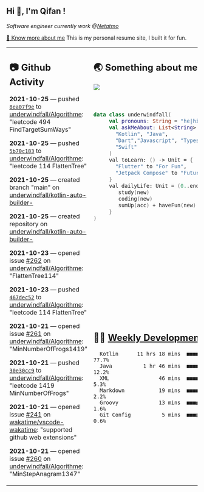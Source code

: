 <h2> Hi 👋, I'm Qifan ! </h2>
<p><em>Software engineer currently work @<a href="https://www.netatmo.com">Netatmo</a>
</em></p><p><a href="https://qifanyang.com/resume" target="_blank"> 🔭 Know more about me</a> This is my personal resume site, I built it for fun.</p>
<table><tr><td valign="top" rowspan="2">

 ## 📷 Github Activity
 <!-- githubActivity starts -->
  **2021-10-25** — pushed [`8ea07f9e`](https://github.com/underwindfall/Algorithme/commit/8ea07f9e2a9e8e6e7ac54f41b8c3bceaac083f1c) to [underwindfall/Algorithme](https://api.github.com/repos/underwindfall/Algorithme): "leetcode 494 FindTargetSumWays"

  **2021-10-25** — pushed [`5b70c183`](https://github.com/underwindfall/Algorithme/commit/5b70c18399cbc499167d6bab72160a77ea005b76) to [underwindfall/Algorithme](https://api.github.com/repos/underwindfall/Algorithme): "leetcode 114 FlattenTree"

  **2021-10-25** — created branch "main" on [underwindfall/kotlin-auto-builder-](https://api.github.com/repos/underwindfall/kotlin-auto-builder-)

  **2021-10-25** — created repository on [underwindfall/kotlin-auto-builder-](https://api.github.com/repos/underwindfall/kotlin-auto-builder-)

  **2021-10-23** — opened issue [#262](https://api.github.com/repos/underwindfall/Algorithme/issues/262) on [underwindfall/Algorithme](https://api.github.com/repos/underwindfall/Algorithme): "FlattenTree114"

  **2021-10-23** — pushed [`467dec52`](https://github.com/underwindfall/Algorithme/commit/467dec52c92e3978b7b4bab47340ea891895577e) to [underwindfall/Algorithme](https://api.github.com/repos/underwindfall/Algorithme): "leetcode 114 FlattenTree"

  **2021-10-21** — opened issue [#261](https://api.github.com/repos/underwindfall/Algorithme/issues/261) on [underwindfall/Algorithme](https://api.github.com/repos/underwindfall/Algorithme): "MinNumberOfFrogs1419"

  **2021-10-21** — pushed [`30e30cc9`](https://github.com/underwindfall/Algorithme/commit/30e30cc924d12847164673a74c226a4e4b058428) to [underwindfall/Algorithme](https://api.github.com/repos/underwindfall/Algorithme): "leetcode 1419 MinNumberOfFrogs"

  **2021-10-21** — opened issue [#241](https://api.github.com/repos/wakatime/vscode-wakatime/issues/241) on [wakatime/vscode-wakatime](https://api.github.com/repos/wakatime/vscode-wakatime): "supported github web extensions"

  **2021-10-21** — opened issue [#260](https://api.github.com/repos/underwindfall/Algorithme/issues/260) on [underwindfall/Algorithme](https://api.github.com/repos/underwindfall/Algorithme): "MinStepAnagram1347"
 <!-- githubActivity ends -->
 </td><td valign="top">

 ## 🌏 Something about me
 <!-- profile starts -->
 <a href="https://github.com/underwindfall" width="100%">
   <img src="https://activity-graph.herokuapp.com/graph?username=underwindfall&theme=react-dark&hide_border=true&bg_color=00000000&color=BDDFFF&line=6E93B5&point=BDDFFF"/>
 </a>
 <br/>
 <br/>
 <br/>

 ```kotlin
 data class underwindfall(
      val pronouns: String = "he|him",
      val askMeAbout: List<String> = listOf(
        "Kotlin", "Java",
        "Dart","Javascript", "Typescript",
        "Swift"
      )
      val toLearn: () -> Unit = {
        "Flutter" to "For Fun",
        "Jetpack Compose" to "Future"
      }
      val dailyLife: Unit = (0..end).reduce { acc, new ->
         study(new)
         coding(new)
         sumUp(acc) + haveFun(new)
      }
 )
 ```
 <!-- profile ends -->
 </td></tr><tr><td valign="top">

 ## 🏊‍♂️ <a href="https://gist.github.com/underwindfall/377ee88ba1fabd1e93516e48ca9c61eb" target="_blank">Weekly Development Breakdown</a>
  <!-- codeTime starts -->
  ```text
    Kotlin      11 hrs 18 mins  ■■■■■■■■■■■■■■■■■■■■■■□□  77.7%
    Java          1 hr 46 mins  ■■■■■■▥□□□□□□□□□□□□□□□□□  12.2%
    XML                46 mins  ■■■■▦□□□□□□□□□□□□□□□□□□□   5.3%
    Markdown           19 mins  ■■■■□□□□□□□□□□□□□□□□□□□□   2.2%
    Groovy             13 mins  ■■■▦□□□□□□□□□□□□□□□□□□□□   1.6%
    Git Config          5 mins  ■■■▥□□□□□□□□□□□□□□□□□□□□   0.6%
  ```
  <!-- codeTime starts -->
  </td></tr></table>